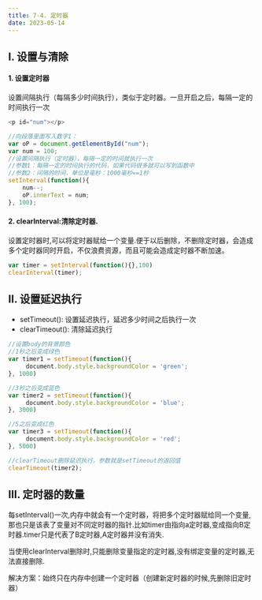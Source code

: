 ```yaml
---
title: 7-4. 定时器
date: 2023-05-14
---
```


## Ⅰ. 设置与清除
#### 1. 设置定时器
设置间隔执行（每隔多少时间执行），类似于定时器。一旦开启之后，每隔一定的时间执行一次
```js
<p id="num"></p>

//向段落里面写入数字1：
var oP = document.getElementById("num");
var num = 100;
//设置间隔执行（定时器），每隔一定的时间就执行一次
//参数1：每隔一定的时间执行的代码，如果代码很多就可以写到函数中
//参数2：间隔的时间，单位是毫秒：1000毫秒==1秒
setInterval(function(){
    num--;
    oP.innerText = num;
}, 100); 
```
#### 2. clearInterval:清除定时器.
设置定时器时,可以将定时器赋给一个变量.便于以后删除，不删除定时器，会造成多个定时器同时开启，不仅浪费资源，而且可能会造成定时器不断加速。
```js
var timer = setInterval(function(){},100)
clearInterval(timer);
```

## Ⅱ. 设置延迟执行
- setTimeout(): 设置延迟执行，延迟多少时间之后执行一次
- clearTimeout(): 清除延迟执行
```js
//设置body的背景颜色
//1秒之后变成绿色
var timer1 = setTimeout(function(){
     document.body.style.backgroundColor = 'green';
}, 1000)

//3秒之后变成蓝色
var timer2 = setTimeout(function(){
     document.body.style.backgroundColor = 'blue';
}, 3000)

//5之后变成红色
var timer3 = setTimeout(function(){
     document.body.style.backgroundColor = 'red';
}, 5000)

//clearTimeout删除延迟执行，参数就是setTimeout的返回值
clearTimeout(timer2); 
```

## Ⅲ. 定时器的数量
每setInterval()一次,内存中就会有一个定时器，将把多个定时器赋给同一个变量,那也只是该表了变量对不同定时器的指针.比如timer由指向a定时器,变成指向B定时器.timer只是代表了B定时器,A定时器并没有消失.

当使用clearInterval删除时,只能删除变量指定的定时器,没有绑定变量的定时器,无法直接删除.

解决方案：始终只在内存中创建一个定时器（创建新定时器的时候,先删除旧定时器）







